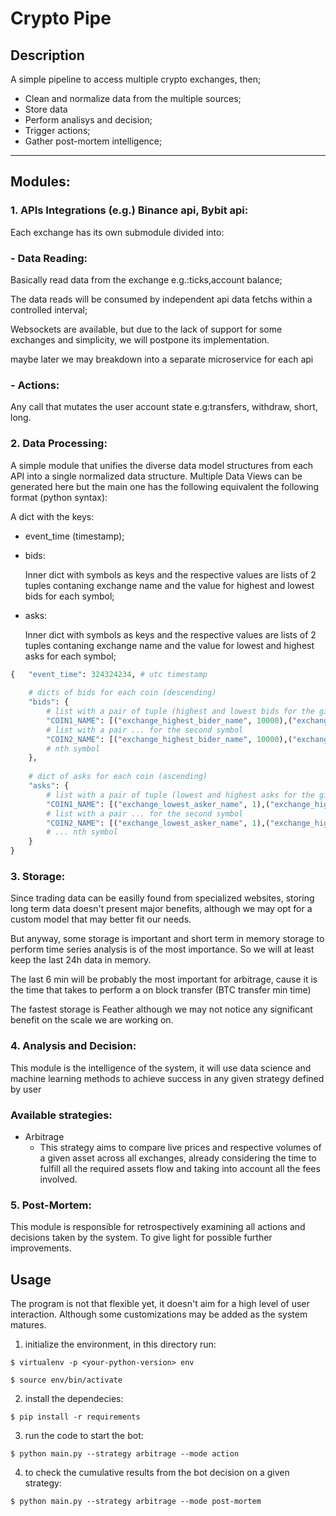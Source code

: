 # __Crypto Pipe__

## Description
A simple pipeline to access multiple crypto exchanges, then; 

- Clean and normalize data from the multiple sources;
- Store data
- Perform analisys and decision;
- Trigger actions;
- Gather post-mortem intelligence;


____

## Modules:

### 1. APIs Integrations (e.g.) Binance api, Bybit api:

Each exchange has its own submodule divided into:

### - Data Reading:

Basically read data from the exchange e.g.:ticks,account balance;

The data reads will be consumed by independent api data fetchs within a controlled interval;

Websockets are available, but due to the lack of support for some exchanges and simplicity, we will postpone its implementation.

maybe later we may breakdown into a separate microservice for each api

### - Actions:
    
Any call that mutates the user account state e.g:transfers, withdraw, short, long.
    
### 2. Data Processing:

A simple module that unifies the diverse data model structures from each API into a single normalized data structure. Multiple Data Views can be generated here but the main one has the following equivalent the following format (python syntax):

A dict with the keys: 

- event_time (timestamp); 

- bids: 
    
    Inner dict with symbols as keys and the respective values are lists of 2 tuples contaning exchange name and the value for highest and lowest bids for each symbol; 

- asks:

    Inner dict with symbols as keys and the respective values are lists of 2 tuples contaning exchange name and the value for lowest and highest asks for each symbol;

```python
{   "event_time": 324324234, # utc timestamp
    
    # dicts of bids for each coin (descending)
    "bids": {
        # list with a pair of tuple (highest and lowest bids for the given symbol)
        "COIN1_NAME": [("exchange_highest_bider_name", 10000),("exchange_lowest_bider_name", 1)],
        # list with a pair ... for the second symbol
        "COIN2_NAME": [("exchange_highest_bider_name", 10000),("exchange_lowest_bider_name", 1)],
        # nth symbol
    },
    
    # dict of asks for each coin (ascending) 
    "asks": {
        # list with a pair of tuple (lowest and highest asks for the given symbol)   
        "COIN1_NAME": [("exchange_lowest_asker_name", 1),("exchange_highest_asker_name", 10000)],
        # list with a pair ... for the second symbol
        "COIN2_NAME": [("exchange_lowest_asker_name", 1),("exchange_highest_asker_name", 10000)],
        # ... nth symbol
    }
}


```

### 3. Storage:

Since trading data can be easilly found from specialized websites, storing long term data doesn't present major benefits, although we may opt for a custom model that may better fit our needs.

But anyway, some storage is important and short term in memory storage to perform time series analysis is of the most importance. So we will at least keep the last 24h data in memory. 

The last 6 min will be probably the most important for arbitrage, cause it is the time that takes to perform a on block transfer (BTC transfer min time)

The fastest storage is Feather although we may not notice any significant benefit on the scale we are working on.


### 4. Analysis and Decision:

This module is the intelligence of the system, it will use data science and machine learning methods to achieve success in any given strategy defined by user

### __Available strategies:__

- Arbitrage
    - This strategy aims to compare live prices and respective volumes of a given asset across all exchanges, already considering the time to fulfill all the required assets flow and taking into account all the fees involved.



### 5. Post-Mortem:

This module is responsible for retrospectively examining all actions and decisions taken by the system. To give light for possible further improvements.   

## Usage

The program is not that flexible yet, it doesn't aim for a high level of user interaction. Although some customizations may be added as the system matures.


1. initialize the environment, in this directory run:  

``` shell
$ virtualenv -p <your-python-version> env

$ source env/bin/activate

```

2. install the dependecies:

```
$ pip install -r requirements

```

3. run the code to start the bot:

```
$ python main.py --strategy arbitrage --mode action

```

4. to check the cumulative results from the bot decision on a given strategy:

```
$ python main.py --strategy arbitrage --mode post-mortem

```
